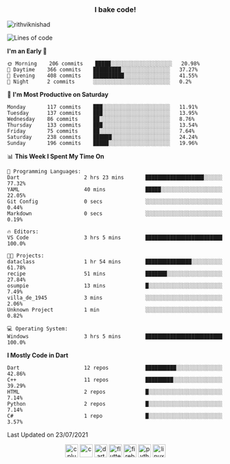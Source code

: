 <h3 align="center">I bake code!</h3>

<p align="left"> <img src="https://komarev.com/ghpvc/?username=rithviknishad" alt="rithviknishad" /> </p>

<!--START_SECTION:waka-->
![Lines of code](https://img.shields.io/badge/From%20Hello%20World%20I%27ve%20Written-697113%20lines%20of%20code-blue)

**I'm an Early 🐤** 

```text
🌞 Morning    206 commits    █████░░░░░░░░░░░░░░░░░░░░   20.98% 
🌆 Daytime    366 commits    █████████░░░░░░░░░░░░░░░░   37.27% 
🌃 Evening    408 commits    ██████████░░░░░░░░░░░░░░░   41.55% 
🌙 Night      2 commits      ░░░░░░░░░░░░░░░░░░░░░░░░░   0.2%

```
📅 **I'm Most Productive on Saturday** 

```text
Monday       117 commits    ███░░░░░░░░░░░░░░░░░░░░░░   11.91% 
Tuesday      137 commits    ███░░░░░░░░░░░░░░░░░░░░░░   13.95% 
Wednesday    86 commits     ██░░░░░░░░░░░░░░░░░░░░░░░   8.76% 
Thursday     133 commits    ███░░░░░░░░░░░░░░░░░░░░░░   13.54% 
Friday       75 commits     ██░░░░░░░░░░░░░░░░░░░░░░░   7.64% 
Saturday     238 commits    ██████░░░░░░░░░░░░░░░░░░░   24.24% 
Sunday       196 commits    █████░░░░░░░░░░░░░░░░░░░░   19.96%

```


📊 **This Week I Spent My Time On** 

```text
💬 Programming Languages: 
Dart                     2 hrs 23 mins       ███████████████████░░░░░░   77.32% 
YAML                     40 mins             █████░░░░░░░░░░░░░░░░░░░░   22.05% 
Git Config               0 secs              ░░░░░░░░░░░░░░░░░░░░░░░░░   0.44% 
Markdown                 0 secs              ░░░░░░░░░░░░░░░░░░░░░░░░░   0.19%

🔥 Editors: 
VS Code                  3 hrs 5 mins        █████████████████████████   100.0%

🐱‍💻 Projects: 
dataclass                1 hr 54 mins        ███████████████░░░░░░░░░░   61.78% 
recipe                   51 mins             ███████░░░░░░░░░░░░░░░░░░   27.84% 
osumpie                  13 mins             █░░░░░░░░░░░░░░░░░░░░░░░░   7.49% 
villa_de_1945            3 mins              ░░░░░░░░░░░░░░░░░░░░░░░░░   2.06% 
Unknown Project          1 min               ░░░░░░░░░░░░░░░░░░░░░░░░░   0.82%

💻 Operating System: 
Windows                  3 hrs 5 mins        █████████████████████████   100.0%

```

**I Mostly Code in Dart** 

```text
Dart                     12 repos            ██████████░░░░░░░░░░░░░░░   42.86% 
C++                      11 repos            █████████░░░░░░░░░░░░░░░░   39.29% 
HTML                     2 repos             █░░░░░░░░░░░░░░░░░░░░░░░░   7.14% 
Python                   2 repos             █░░░░░░░░░░░░░░░░░░░░░░░░   7.14% 
C#                       1 repo              █░░░░░░░░░░░░░░░░░░░░░░░░   3.57%

```



 Last Updated on 23/07/2021
<!--END_SECTION:waka-->

<p align="center">
  <img src="https://devicons.github.io/devicon/devicon.git/icons/cplusplus/cplusplus-original.svg" alt="cplusplus" width="30" height="30"/>
  <img src="https://devicons.github.io/devicon/devicon.git/icons/c/c-original.svg" alt="c" width="30" height="30"/>
  <img src="https://www.vectorlogo.zone/logos/dartlang/dartlang-icon.svg" alt="dart" width="30" height="30"/>
  <img src="https://www.vectorlogo.zone/logos/flutterio/flutterio-icon.svg" alt="flutter" width="30" height="30"/> 
  <img src="https://www.vectorlogo.zone/logos/firebase/firebase-icon.svg" alt="firebase" width="30" height="30"/> 
  <img src="https://devicons.github.io/devicon/devicon.git/icons/python/python-original.svg" alt="python" width="30" height="30"/> 
  <img src="https://devicons.github.io/devicon/devicon.git/icons/linux/linux-original.svg" alt="linux" width="30" height="30"/> 
</p>
